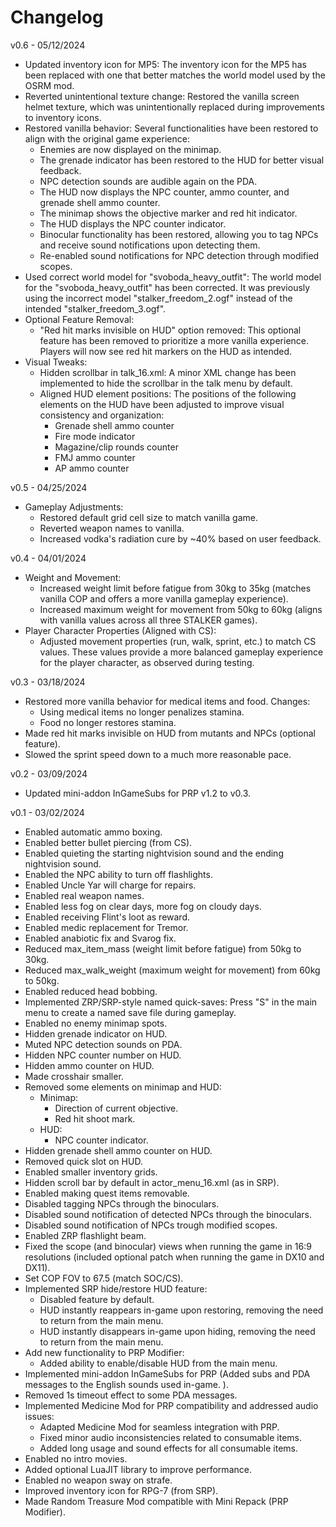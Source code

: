 # Changelog

v0.6 - 05/12/2024

- Updated inventory icon for MP5: The inventory icon for the MP5 has been replaced with one that better matches the world model used by the OSRM mod.
- Reverted unintentional texture change: Restored the vanilla screen helmet texture, which was unintentionally replaced during improvements to inventory icons.
- Restored vanilla behavior: Several functionalities have been restored to align with the original game experience:
  - Enemies are now displayed on the minimap.
  - The grenade indicator has been restored to the HUD for better visual feedback.
  - NPC detection sounds are audible again on the PDA.
  - The HUD now displays the NPC counter, ammo counter, and grenade shell ammo counter.
  - The minimap shows the objective marker and red hit indicator.
  - The HUD displays the NPC counter indicator.
  - Binocular functionality has been restored, allowing you to tag NPCs and receive sound notifications upon detecting them.
  - Re-enabled sound notifications for NPC detection through modified scopes.
- Used correct world model for "svoboda_heavy_outfit": The world model for the "svoboda_heavy_outfit" has been corrected. It was previously using the incorrect model "stalker_freedom_2.ogf" instead of the intended "stalker_freedom_3.ogf".
- Optional Feature Removal:
  - "Red hit marks invisible on HUD" option removed: This optional feature has been removed to prioritize a more vanilla experience. Players will now see red hit markers on the HUD as intended.
- Visual Tweaks:
  - Hidden scrollbar in talk_16.xml: A minor XML change has been implemented to hide the scrollbar in the talk menu by default.
  - Aligned HUD element positions: The positions of the following elements on the HUD have been adjusted to improve visual consistency and organization:
    - Grenade shell ammo counter
    - Fire mode indicator
    - Magazine/clip rounds counter
    - FMJ ammo counter
    - AP ammo counter

v0.5 - 04/25/2024

- Gameplay Adjustments:
  - Restored default grid cell size to match vanilla game.
  - Reverted weapon names to vanilla.
  - Increased vodka's radiation cure by ~40% based on user feedback.

v0.4 - 04/01/2024

- Weight and Movement:
  - Increased weight limit before fatigue from 30kg to 35kg (matches vanilla COP and offers a more vanilla gameplay experience).
  - Increased maximum weight for movement from 50kg to 60kg (aligns with vanilla values across all three STALKER games).
- Player Character Properties (Aligned with CS):
  - Adjusted movement properties (run, walk, sprint, etc.) to match CS values. These values provide a more balanced gameplay experience for the player character, as observed during testing.

v0.3 - 03/18/2024

- Restored more vanilla behavior for medical items and food. Changes:
  - Using medical items no longer penalizes stamina.
  - Food no longer restores stamina.
- Made red hit marks invisible on HUD from mutants and NPCs (optional feature).
- Slowed the sprint speed down to a much more reasonable pace.

v0.2 - 03/09/2024

- Updated mini-addon InGameSubs for PRP v1.2 to v0.3.

v0.1 - 03/02/2024

- Enabled automatic ammo boxing.
- Enabled better bullet piercing (from CS).
- Enabled quieting the starting nightvision sound and the ending nightvision sound.
- Enabled the NPC ability to turn off flashlights.
- Enabled Uncle Yar will charge for repairs.
- Enabled real weapon names.
- Enabled less fog on clear days, more fog on cloudy days.
- Enabled receiving Flint's loot as reward.
- Enabled medic replacement for Tremor.
- Enabled anabiotic fix and Svarog fix.
- Reduced max_item_mass (weight limit before fatigue) from 50kg to 30kg.
- Reduced max_walk_weight (maximum weight for movement) from 60kg to 50kg.
- Enabled reduced head bobbing.
- Implemented ZRP/SRP-style named quick-saves: Press "S" in the main menu to create a named save file during gameplay.
- Enabled no enemy minimap spots.
- Hidden grenade indicator on HUD.
- Muted NPC detection sounds on PDA.
- Hidden NPC counter number on HUD.
- Hidden ammo counter on HUD.
- Made crosshair smaller.
- Removed some elements on minimap and HUD:
  - Minimap:
    - Direction of current objective.
    - Red hit shoot mark.
  - HUD:
    - NPC counter indicator.
- Hidden grenade shell ammo counter on HUD.
- Removed quick slot on HUD.
- Enabled smaller inventory grids.
- Hidden scroll bar by default in actor_menu_16.xml (as in SRP).
- Enabled making quest items removable.
- Disabled tagging NPCs through the binoculars.
- Disabled sound notification of detected NPCs through the binoculars.
- Disabled sound notification of NPCs trough modified scopes.
- Enabled ZRP flashlight beam.
- Fixed the scope (and binocular) views when running the game in 16:9 resolutions (included optional patch when running the game in DX10 and DX11).
- Set COP FOV to 67.5 (match SOC/CS).
- Implemented SRP hide/restore HUD feature:
  - Disabled feature by default.
  - HUD instantly reappears in-game upon restoring, removing the need to return from the main menu.
  - HUD instantly disappears in-game upon hiding, removing the need to return from the main menu.
- Add new functionality to PRP Modifier:
  - Added ability to enable/disable HUD from the main menu.
- Implemented mini-addon InGameSubs for PRP (Added subs and PDA messages to the English sounds used in-game. ).
- Removed 1s timeout effect to some PDA messages.
- Implemented Medicine Mod for PRP compatibility and addressed audio issues:
  - Adapted Medicine Mod for seamless integration with PRP.
  - Fixed minor audio inconsistencies related to consumable items.
  - Added long usage and sound effects for all consumable items.
- Enabled no intro movies.
- Added optional LuaJIT library to improve performance.
- Enabled no weapon sway on strafe.
- Improved inventory icon for RPG-7 (from SRP).
- Made Random Treasure Mod compatible with Mini Repack (PRP Modifier).
